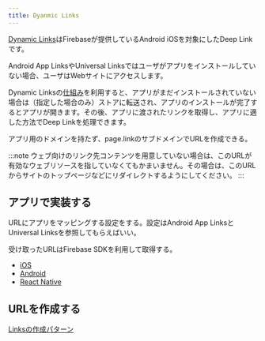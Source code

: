 ```yaml
---
title: Dyanmic Links
---
```


[Dynamic Links](https://firebase.google.com/docs/dynamic-links)はFirebaseが提供しているAndroid iOSを対象にしたDeep Linkです。

Android App LinksやUniversal Linksではユーザがアプリをインストールしていない場合、ユーザはWebサイトにアクセスします。

Dynamic Linksの[仕組み](https://firebase.google.com/docs/dynamic-links#how-does-it-work)を利用すると、アプリがまだインストールされていない場合は（指定した場合のみ）ストアに転送され、アプリのインストールが完了するとアプリが開きます。その後、アプリに渡されたリンクを取得し、アプリに適した方法でDeep Linkを処理できます。

アプリ用のドメインを持たず、page.linkのサブドメインでURLを作成できる。

:::note
ウェブ向けのリンク先コンテンツを用意していない場合は、このURLが有効なウェブリソースを指していなくてもかまいません。その場合は、このURLからサイトのトップページなどにリダイレクトするようにしてください。
:::

## アプリで実装する

URLにアプリをマッピングする設定をする。設定はAndroid App LinksとUniversal Linksを参照してもらえばいい。

受け取ったURLはFirebase SDKを利用して取得する。

- [iOS](https://firebase.google.com/docs/dynamic-links/ios/receive)
- [Android](https://firebase.google.com/docs/dynamic-links/android/receive)
- [React Native](https://rnfirebase.io/dynamic-links/usage)

## URLを作成する

[Linksの作成パターン](https://firebase.google.com/docs/dynamic-links/create-links)
